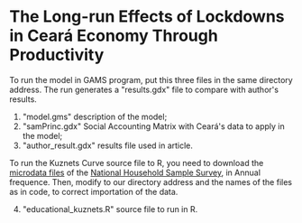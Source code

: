 # The Long-run Effects of Lockdowns in Ceará Economy Through Productivity

To run the model in GAMS program, put this three files in the same directory address. The run generates a "results.gdx" file to compare with author's results.

1) "model.gms" description of the model;
2) "samPrinc.gdx" Social Accounting Matrix with Ceará's data to apply in the model;
3) "author_result.gdx" results file used in article.

To run the Kuznets Curve source file to R, you need to download the [microdata files](http://ftp.ibge.gov.br/Trabalho_e_Rendimento/Pesquisa_Nacional_por_Amostra_de_Domicilios_anual/microdados/) of the [National Household Sample Survey](https://www.ibge.gov.br/en/statistics/social/labor/18079-brazil-volume-pnad1.html?=&t=o-que-e), in Annual frequence. Then, modify to our directory address and the names of the files as in code, to correct importation of the data.

4) "educational_kuznets.R" source file to run in R.

